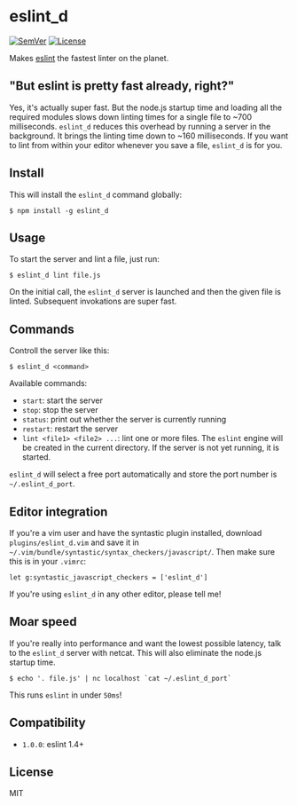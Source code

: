 # eslint\_d

[![SemVer]](http://semver.org)
[![License]](https://github.com/mantoni/eslint\_d.js/blob/master/LICENSE)

Makes [eslint][] the fastest linter on the planet.

## "But eslint is pretty fast already, right?"

Yes, it's actually super fast. But the node.js startup time and loading all the
required modules slows down linting times for a single file to ~700
milliseconds. `eslint_d` reduces this overhead by running a server in the
background. It brings the linting time down to ~160 milliseconds. If you want
to lint from within your editor whenever you save a file, `eslint_d` is for
you.

## Install

This will install the `eslint_d` command globally: 

```
$ npm install -g eslint_d
```

## Usage

To start the server and lint a file, just run:

```
$ eslint_d lint file.js
```

On the initial call, the `eslint_d` server is launched and then the given file
is linted. Subsequent invokations are super fast.

## Commands

Controll the server like this:

```
$ eslint_d <command>
```

Available commands:

- `start`: start the server
- `stop`: stop the server
- `status`: print out whether the server is currently running
- `restart`: restart the server
- `lint <file1> <file2> ...`: lint one or more files. The `eslint` engine will
  be created in the current directory. If the server is not yet running, it is
  started.

`eslint_d` will select a free port automatically and store the port number is
`~/.eslint_d_port`.

## Editor integration

If you're a vim user and have the syntastic plugin installed, download
`plugins/eslint_d.vim` and save it in
`~/.vim/bundle/syntastic/syntax_checkers/javascript/`. Then make sure this
is in your `.vimrc`:

```vim
let g:syntastic_javascript_checkers = ['eslint_d']
```

If you're using `eslint_d` in any other editor, please tell me!

## Moar speed

If you're really into performance and want the lowest possible latency, talk to
the `eslint_d` server with netcat. This will also eliminate the node.js startup
time.

```
$ echo '. file.js' | nc localhost `cat ~/.eslint_d_port`
```

This runs `eslint` in under `50ms`!

## Compatibility

- `1.0.0`: eslint 1.4+

## License

MIT

[SemVer]: http://img.shields.io/:semver-%E2%9C%93-brightgreen.svg
[License]: http://img.shields.io/npm/l/eslint_d.svg
[eslint]: http://eslint.org
